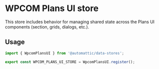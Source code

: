 # WPCOM Plans UI store

This store includes behavior for managing shared state across the Plans UI components (section, grids, dialogs, etc.).

## Usage

```js
import { WpcomPlansUI } from '@automattic/data-stores';

export const WPCOM_PLANS_UI_STORE = WpcomPlansUI.register();
```
